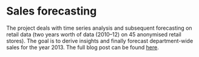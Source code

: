 # Sales forecasting 

The project deals with time series analysis and subsequent forecasting on retail data (two years worth of data (2010–12) on 45 anonymised retail stores). The goal is to derive insights and finally forecast department-wide sales for the year 2013. The full blog post can be found [here](https://sigma-nitt.medium.com/demand-forecasting-in-supply-chain-management-a-time-series-approach-2-2-1171f9ba9082).
